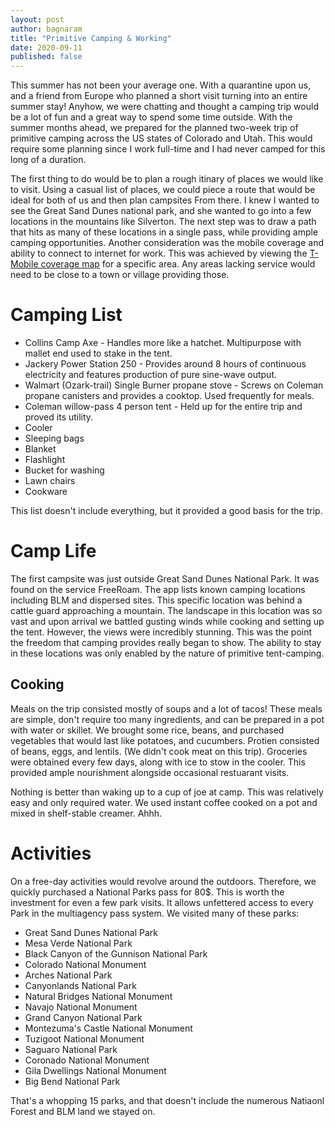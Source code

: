 ```yaml
---
layout: post
author: bagnaram
title: "Primitive Camping & Working"
date: 2020-09-11
published: false
---
```


This summer has not been your average one. With a quarantine upon us, and a
friend from Europe who planned a short visit turning into an entire summer stay!
Anyhow, we were chatting and thought a camping trip would be a lot of fun and a
great way to spend some time outside. With the summer months ahead, we prepared
for the planned two-week trip of primitive camping across the US states of
Colorado and Utah. This would require some planning since I work full-time and I
had never camped for this long of a duration.

The first thing to do would be to plan a rough itinary of places we would like
to visit. Using a casual list of places, we could piece a route that would be
ideal for both of us and then plan campsites From there. I knew I wanted to see
the Great Sand Dunes national park, and she wanted to go into a few locations in
the mountains like Silverton. The next step was to draw a path that hits as many
of these locations in a single pass, while providing ample camping
opportunities. Another consideration was the mobile coverage and ability to
connect to internet for work. This was achieved by viewing the [T-Mobile
coverage map](https://www.t-mobile.com/coverage/coverage-map) for a specific
area. Any areas lacking service would need to be close to a town or village
providing those.

# Camping List

* Collins Camp Axe - Handles more like a hatchet. Multipurpose with mallet end
  used to stake in the tent.
* Jackery Power Station 250 - Provides around 8 hours of continuous electricity
  and features production of pure sine-wave output.
* Walmart (Ozark-trail) Single Burner propane stove - Screws on Coleman propane
  canisters and provides a cooktop. Used frequently for meals.
* Coleman willow-pass 4 person tent - Held up for the entire trip and proved
  its utility.
* Cooler
* Sleeping bags
* Blanket
* Flashlight
* Bucket for washing
* Lawn chairs
* Cookware

This list doesn't include everything, but it provided a good basis for the trip.

# Camp Life

The first campsite was just outside Great Sand Dunes National Park. It was found
on the service FreeRoam. The app lists known camping locations including BLM and
dispersed sites. This specific location was behind a cattle guard approaching a
mountain. The landscape in this location was so vast and upon arrival we battled
gusting winds while cooking and setting up the tent. However, the views were
incredibly stunning. This was the point the freedom that camping provides really
began to show. The ability to stay in these locations was only enabled by the
nature of primitive tent-camping.

## Cooking

Meals on the trip consisted mostly of soups and a lot of tacos! These meals are
simple, don't require too many ingredients, and can be prepared in a pot with
water or skillet. We brought some rice, beans, and purchased vegetables that
would last like potatoes, and cucumbers. Protien consisted of beans, eggs, and
lentils. (We didn't cook meat on this trip). Groceries were obtained every few
days, along with ice to stow in the cooler. This provided ample nourishment
alongside occasional restuarant visits.

Nothing is better than waking up to a cup of joe at camp. This was relatively
easy and only required water. We used instant coffee cooked on a pot and mixed
in shelf-stable creamer. Ahhh.

# Activities

On a free-day activities would revolve around the outdoors. Therefore, we
quickly purchased a National Parks pass for 80$. This is worth the investment
for even a few park visits. It allows unfettered access to every Park in the
multiagency pass system. We visited many of these parks:

* Great Sand Dunes National Park
* Mesa Verde National Park
* Black Canyon of the Gunnison National Park
* Colorado National Monument
* Arches National Park
* Canyonlands National Park
* Natural Bridges National Monument
* Navajo National Monument
* Grand Canyon National Park
* Montezuma's Castle National Monument
* Tuzigoot National Monument
* Saguaro National Park
* Coronado National Monument
* Gila Dwellings National Monument
* Big Bend National Park

That's a whopping 15 parks, and that doesn't include the numerous Natiaonl
Forest and BLM land we stayed on.
